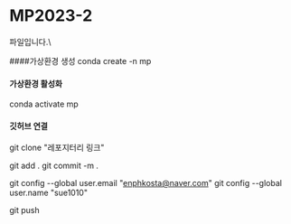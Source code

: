 # MP2023-2

파일입니다.\

####가상환경 생성
conda create -n mp

#### 가상환경 활성화
conda activate mp


#### 깃허브 연결
git clone "레포지터리 링크"

git add .
git commit -m .

git config --global user.email "enphkosta@naver.com"
git config --global user.name "sue1010"

git push